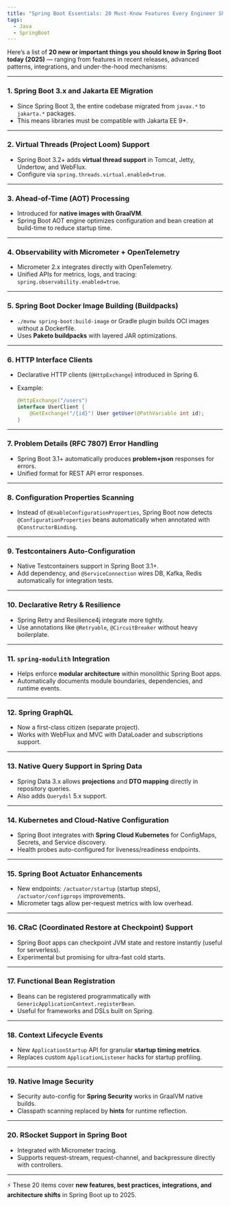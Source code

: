 ```yaml
---
title: "Spring Boot Essentials: 20 Must-Know Features Every Engineer Should Master"
tags:
  - Java
  - SpringBoot
---
```


Here’s a list of **20 new or important things you should know in Spring Boot today (2025)** — ranging from features in recent releases, advanced patterns, integrations, and under-the-hood mechanisms:

---

### 1. **Spring Boot 3.x and Jakarta EE Migration**

* Since Spring Boot 3, the entire codebase migrated from `javax.*` to `jakarta.*` packages.
* This means libraries must be compatible with Jakarta EE 9+.

---

### 2. **Virtual Threads (Project Loom) Support**

* Spring Boot 3.2+ adds **virtual thread support** in Tomcat, Jetty, Undertow, and WebFlux.
* Configure via `spring.threads.virtual.enabled=true`.

---

### 3. **Ahead-of-Time (AOT) Processing**

* Introduced for **native images with GraalVM**.
* Spring Boot AOT engine optimizes configuration and bean creation at build-time to reduce startup time.

---

### 4. **Observability with Micrometer + OpenTelemetry**

* Micrometer 2.x integrates directly with OpenTelemetry.
* Unified APIs for metrics, logs, and tracing: `spring.observability.enabled=true`.

---

### 5. **Spring Boot Docker Image Building (Buildpacks)**

* `./mvnw spring-boot:build-image` or Gradle plugin builds OCI images without a Dockerfile.
* Uses **Paketo buildpacks** with layered JAR optimizations.

---

### 6. **HTTP Interface Clients**

* Declarative HTTP clients (`@HttpExchange`) introduced in Spring 6.
* Example:

  ```java
  @HttpExchange("/users")
  interface UserClient {
      @GetExchange("/{id}") User getUser(@PathVariable int id);
  }
  ```

---

### 7. **Problem Details (RFC 7807) Error Handling**

* Spring Boot 3.1+ automatically produces **problem+json** responses for errors.
* Unified format for REST API error responses.

---

### 8. **Configuration Properties Scanning**

* Instead of `@EnableConfigurationProperties`, Spring Boot now detects `@ConfigurationProperties` beans automatically when annotated with `@ConstructorBinding`.

---

### 9. **Testcontainers Auto-Configuration**

* Native Testcontainers support in Spring Boot 3.1+.
* Add dependency, and `@ServiceConnection` wires DB, Kafka, Redis automatically for integration tests.

---

### 10. **Declarative Retry & Resilience**

* Spring Retry and Resilience4j integrate more tightly.
* Use annotations like `@Retryable`, `@CircuitBreaker` without heavy boilerplate.

---

### 11. **`spring-modulith` Integration**

* Helps enforce **modular architecture** within monolithic Spring Boot apps.
* Automatically documents module boundaries, dependencies, and runtime events.

---

### 12. **Spring GraphQL**

* Now a first-class citizen (separate project).
* Works with WebFlux and MVC with DataLoader and subscriptions support.

---

### 13. **Native Query Support in Spring Data**

* Spring Data 3.x allows **projections** and **DTO mapping** directly in repository queries.
* Also adds `Querydsl` 5.x support.

---

### 14. **Kubernetes and Cloud-Native Configuration**

* Spring Boot integrates with **Spring Cloud Kubernetes** for ConfigMaps, Secrets, and Service discovery.
* Health probes auto-configured for liveness/readiness endpoints.

---

### 15. **Spring Boot Actuator Enhancements**

* New endpoints: `/actuator/startup` (startup steps), `/actuator/configprops` improvements.
* Micrometer tags allow per-request metrics with low overhead.

---

### 16. **CRaC (Coordinated Restore at Checkpoint) Support**

* Spring Boot apps can checkpoint JVM state and restore instantly (useful for serverless).
* Experimental but promising for ultra-fast cold starts.

---

### 17. **Functional Bean Registration**

* Beans can be registered programmatically with `GenericApplicationContext.registerBean`.
* Useful for frameworks and DSLs built on Spring.

---

### 18. **Context Lifecycle Events**

* New `ApplicationStartup` API for granular **startup timing metrics**.
* Replaces custom `ApplicationListener` hacks for startup profiling.

---

### 19. **Native Image Security**

* Security auto-config for **Spring Security** works in GraalVM native builds.
* Classpath scanning replaced by **hints** for runtime reflection.

---

### 20. **RSocket Support in Spring Boot**

* Integrated with Micrometer tracing.
* Supports request-stream, request-channel, and backpressure directly with controllers.

---

⚡ These 20 items cover **new features, best practices, integrations, and architecture shifts** in Spring Boot up to 2025.
